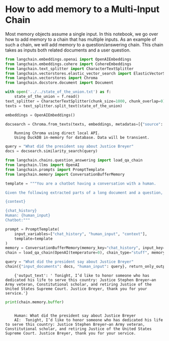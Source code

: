 # How to add memory to a Multi-Input Chain

Most memory objects assume a single input. In this notebook, we go over how to add memory to a chain that has multiple inputs. As an example of such a chain, we will add memory to a question/answering chain. This chain takes as inputs both related documents and a user question.

<!-- WARNING: THIS FILE WAS AUTOGENERATED! DO NOT EDIT! Instead, edit the notebook w/the location & name as this file. -->


```python
from langchain.embeddings.openai import OpenAIEmbeddings
from langchain.embeddings.cohere import CohereEmbeddings
from langchain.text_splitter import CharacterTextSplitter
from langchain.vectorstores.elastic_vector_search import ElasticVectorSearch
from langchain.vectorstores import Chroma
from langchain.docstore.document import Document
```


```python
with open('../../state_of_the_union.txt') as f:
    state_of_the_union = f.read()
text_splitter = CharacterTextSplitter(chunk_size=1000, chunk_overlap=0)
texts = text_splitter.split_text(state_of_the_union)

embeddings = OpenAIEmbeddings()
```


```python
docsearch = Chroma.from_texts(texts, embeddings, metadatas=[{"source": i} for i in range(len(texts))])
```

<CodeOutputBlock lang="python">

```
    Running Chroma using direct local API.
    Using DuckDB in-memory for database. Data will be transient.
```

</CodeOutputBlock>


```python
query = "What did the president say about Justice Breyer"
docs = docsearch.similarity_search(query)
```


```python
from langchain.chains.question_answering import load_qa_chain
from langchain.llms import OpenAI
from langchain.prompts import PromptTemplate
from langchain.memory import ConversationBufferMemory
```


```python
template = """You are a chatbot having a conversation with a human.

Given the following extracted parts of a long document and a question, create a final answer.

{context}

{chat_history}
Human: {human_input}
Chatbot:"""

prompt = PromptTemplate(
    input_variables=["chat_history", "human_input", "context"], 
    template=template
)
memory = ConversationBufferMemory(memory_key="chat_history", input_key="human_input")
chain = load_qa_chain(OpenAI(temperature=0), chain_type="stuff", memory=memory, prompt=prompt)
```


```python
query = "What did the president say about Justice Breyer"
chain({"input_documents": docs, "human_input": query}, return_only_outputs=True)
```

<CodeOutputBlock lang="python">

```
    {'output_text': ' Tonight, I’d like to honor someone who has dedicated his life to serve this country: Justice Stephen Breyer—an Army veteran, Constitutional scholar, and retiring Justice of the United States Supreme Court. Justice Breyer, thank you for your service.'}
```

</CodeOutputBlock>


```python
print(chain.memory.buffer)
```

<CodeOutputBlock lang="python">

```
    
    Human: What did the president say about Justice Breyer
    AI:  Tonight, I’d like to honor someone who has dedicated his life to serve this country: Justice Stephen Breyer—an Army veteran, Constitutional scholar, and retiring Justice of the United States Supreme Court. Justice Breyer, thank you for your service.
```

</CodeOutputBlock>
